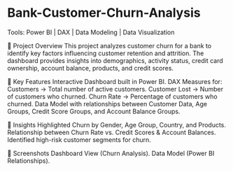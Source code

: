 # Bank-Customer-Churn-Analysis

Tools: Power BI | DAX | Data Modeling | Data Visualization

🔹 Project Overview
This project analyzes customer churn for a bank to identify key factors influencing customer retention and attrition. The dashboard provides insights into demographics, activity status, credit card ownership, account balance, products, and credit scores.

🔹 Key Features
Interactive Dashboard built in Power BI.
DAX Measures for:
Customers → Total number of active customers.
Customer Lost → Number of customers who churned.
Churn Rate → Percentage of customers who churned.
Data Model with relationships between Customer Data, Age Groups, Credit Score Groups, and Account Balance Groups.

🔹 Insights Highlighted
Churn by Gender, Age Group, Country, and Products.
Relationship between Churn Rate vs. Credit Scores & Account Balances.
Identified high-risk customer segments for churn.

🔹 Screenshots
Dashboard View (Churn Analysis).
Data Model (Power BI Relationships).
